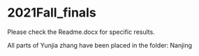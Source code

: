 # 2021Fall_finals

Please check the Readme.docx for specific results.

All parts of Yunjia zhang have been placed in the folder: Nanjing
